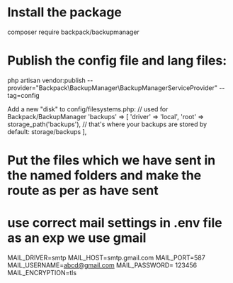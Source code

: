 # Install the package
composer require backpack/backupmanager

# Publish the config file and lang files:
php artisan vendor:publish --provider="Backpack\BackupManager\BackupManagerServiceProvider"  --tag=config


Add a new "disk" to config/filesystems.php:
        // used for Backpack/BackupManager
        'backups' => [
            'driver' => 'local',
            'root'   => storage_path('backups'), // that's where your backups are stored by default: storage/backups
        ],





# Put the files which we have sent in the named folders and make the route as per as have sent
# use correct mail settings in .env file as an exp we use gmail

MAIL_DRIVER=smtp
MAIL_HOST=smtp.gmail.com
MAIL_PORT=587
MAIL_USERNAME=abcd@gmail.com
MAIL_PASSWORD= 123456
MAIL_ENCRYPTION=tls